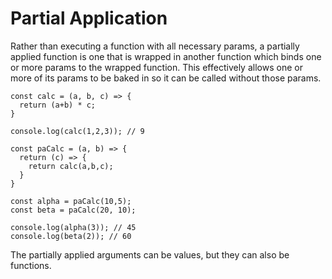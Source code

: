# Partial Application

Rather than executing a function with all necessary params, a partially applied function is one that is wrapped in another function which binds one or more params to the wrapped function. This effectively allows one or more of its params to be baked in so it can be called without those params.

```
const calc = (a, b, c) => {
  return (a+b) * c;
}

console.log(calc(1,2,3)); // 9

const paCalc = (a, b) => {
  return (c) => {
    return calc(a,b,c);
  }
}

const alpha = paCalc(10,5);
const beta = paCalc(20, 10);

console.log(alpha(3)); // 45
console.log(beta(2)); // 60
```

The partially applied arguments can be values, but they can also be functions.


